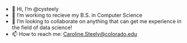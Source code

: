 - 👋 Hi, I’m @cysteely
- 👀 I’m working to recieve my B.S. in Computer Science
- 💞️ I’m looking to collaborate on anything that can get me experience in the field of data science!
- 📫 How to reach me: Caroline.Steely@colorado.edu

<!---
cysteely/cysteely is a ✨ special ✨ repository because its `README.md` (this file) appears on your GitHub profile.
You can click the Preview link to take a look at your changes.
--->
